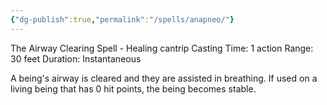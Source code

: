 ```yaml
---
{"dg-publish":true,"permalink":"/spells/anapneo/"}
---
```


The Airway Clearing Spell - Healing cantrip 
Casting Time: 1 action 
Range: 30 feet 
Duration: Instantaneous 

A being's airway is cleared and they are assisted in breathing. If used on a living being that has 0 hit points, the being becomes stable.